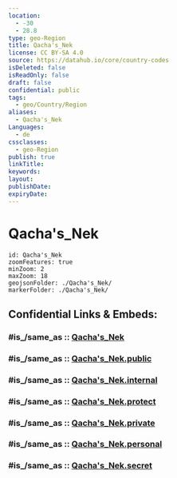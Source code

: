 ```yaml
---
location:
  - -30
  - 28.8
type: geo-Region
title: Qacha's_Nek
license: CC BY-SA 4.0
source: https://datahub.io/core/country-codes
isDeleted: false
isReadOnly: false
draft: false
confidential: public
tags:
  - geo/Country/Region
aliases:
  - Qacha's_Nek
Languages:
  - de
cssclasses:
  - geo-Region
publish: true
linkTitle:
keywords:
layout:
publishDate:
expiryDate:
---
```


# Qacha's_Nek

```leaflet
id: Qacha's_Nek
zoomFeatures: true 
minZoom: 2 
maxZoom: 18
geojsonFolder: ./Qacha's_Nek/
markerFolder: ./Qacha's_Nek/
```


## Confidential Links & Embeds: 

### #is_/same_as :: [Qacha's_Nek](/_Standards/Earth/Continent/Africa/Africa~South/Lesotho/Districts~Lesotho/Qacha's_Nek.md) 

### #is_/same_as :: [Qacha's_Nek.public](/_public/Earth/Continent/Africa/Africa~South/Lesotho/Districts~Lesotho/Qacha's_Nek.public.md) 

### #is_/same_as :: [Qacha's_Nek.internal](/_internal/Earth/Continent/Africa/Africa~South/Lesotho/Districts~Lesotho/Qacha's_Nek.internal.md) 

### #is_/same_as :: [Qacha's_Nek.protect](/_protect/Earth/Continent/Africa/Africa~South/Lesotho/Districts~Lesotho/Qacha's_Nek.protect.md) 

### #is_/same_as :: [Qacha's_Nek.private](/_private/Earth/Continent/Africa/Africa~South/Lesotho/Districts~Lesotho/Qacha's_Nek.private.md) 

### #is_/same_as :: [Qacha's_Nek.personal](/_personal/Earth/Continent/Africa/Africa~South/Lesotho/Districts~Lesotho/Qacha's_Nek.personal.md) 

### #is_/same_as :: [Qacha's_Nek.secret](/_secret/Earth/Continent/Africa/Africa~South/Lesotho/Districts~Lesotho/Qacha's_Nek.secret.md)


